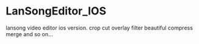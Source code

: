 # LanSongEditor_IOS
lansong  video  editor   ios version. crop cut overlay  filter beautiful compress merge and so on...
